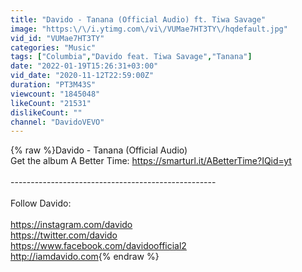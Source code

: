 ```yaml
---
title: "Davido - Tanana (Official Audio) ft. Tiwa Savage"
image: "https:\/\/i.ytimg.com\/vi\/VUMae7HT3TY\/hqdefault.jpg"
vid_id: "VUMae7HT3TY"
categories: "Music"
tags: ["Columbia","Davido feat. Tiwa Savage","Tanana"]
date: "2022-01-19T15:26:31+03:00"
vid_date: "2020-11-12T22:59:00Z"
duration: "PT3M43S"
viewcount: "1845048"
likeCount: "21531"
dislikeCount: ""
channel: "DavidoVEVO"
---
```

{% raw %}Davido - Tanana (Official Audio)<br />Get the album A Better Time: <a rel="nofollow" target="blank" href="https://smarturl.it/ABetterTime?IQid=yt">https://smarturl.it/ABetterTime?IQid=yt</a><br /> <br />---------------------------------------------------<br /> <br />Follow Davido:<br /> <br /><a rel="nofollow" target="blank" href="https://instagram.com/davido">https://instagram.com/davido</a> <br /><a rel="nofollow" target="blank" href="https://twitter.com/davido">https://twitter.com/davido</a><br /><a rel="nofollow" target="blank" href="https://www.facebook.com/davidoofficial2">https://www.facebook.com/davidoofficial2</a><br /><a rel="nofollow" target="blank" href="http://iamdavido.com">http://iamdavido.com</a>{% endraw %}
